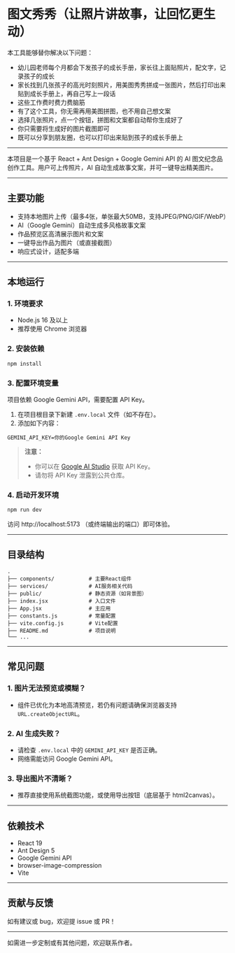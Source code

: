 # 图文秀秀（让照片讲故事，让回忆更生动）

本工具能够替你解决以下问题：

- 幼儿园老师每个月都会下发孩子的成长手册，家长往上面贴照片，配文字，记录孩子的成长
- 家长找到几张孩子的高光时刻照片，用美图秀秀拼成一张图片，然后打印出来贴到成长手册上，再自己写上一段话
- 这些工作费时费力费脑筋
- 有了这个工具，你无需再用美图拼图，也不用自己想文案
- 选择几张照片，点一个按钮，拼图和文案都自动帮你生成好了
- 你只需要将生成好的图片截图即可
- 既可以分享到朋友圈，也可以打印出来贴到孩子的成长手册上

---

本项目是一个基于 React + Ant Design + Google Gemini API 的 AI 图文纪念品创作工具。用户可上传照片，AI 自动生成故事文案，并可一键导出精美图片。

---

## 主要功能

- 支持本地图片上传（最多4张，单张最大50MB，支持JPEG/PNG/GIF/WebP）
- AI（Google Gemini）自动生成多风格故事文案
- 作品预览区高清展示图片和文案
- 一键导出作品为图片（或直接截图）
- 响应式设计，适配多端

---

## 本地运行

### 1. 环境要求

- Node.js 16 及以上
- 推荐使用 Chrome 浏览器

### 2. 安装依赖

```bash
npm install
```

### 3. 配置环境变量

项目依赖 Google Gemini API，需要配置 API Key。

1. 在项目根目录下新建 `.env.local` 文件（如不存在）。
2. 添加如下内容：

```
GEMINI_API_KEY=你的Google Gemini API Key
```

> **注意：**  
> - 你可以在 [Google AI Studio](https://aistudio.google.com/app/apikey) 获取 API Key。
> - 请勿将 API Key 泄露到公共仓库。

### 4. 启动开发环境

```bash
npm run dev
```

访问 http://localhost:5173 （或终端输出的端口）即可体验。

---

## 目录结构

```
.
├── components/           # 主要React组件
├── services/             # AI服务相关代码
├── public/               # 静态资源（如背景图）
├── index.jsx             # 入口文件
├── App.jsx               # 主应用
├── constants.js          # 常量配置
├── vite.config.js        # Vite配置
├── README.md             # 项目说明
└── ...
```

---

## 常见问题

### 1. 图片无法预览或模糊？

- 组件已优化为本地高清预览，若仍有问题请确保浏览器支持 `URL.createObjectURL`。

### 2. AI 生成失败？

- 请检查 `.env.local` 中的 `GEMINI_API_KEY` 是否正确。
- 网络需能访问 Google Gemini API。

### 3. 导出图片不清晰？

- 推荐直接使用系统截图功能，或使用导出按钮（底层基于 html2canvas）。

---

## 依赖技术

- React 19
- Ant Design 5
- Google Gemini API
- browser-image-compression
- Vite

---

## 贡献与反馈

如有建议或 bug，欢迎提 issue 或 PR！

---

如需进一步定制或有其他问题，欢迎联系作者。
